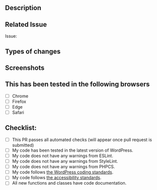 ## Description
<!-- Please describe what you have changed or added -->

## Related Issue
<!-- If this is a new feature or major change, you must link to an issue that explains use case. -->
Issue:

## Types of changes
<!-- What types of changes does your code introduce?  -->

## Screenshots
<!-- if applicable -->

## This has been tested in the following browsers
- [ ] Chrome
- [ ] Firefox
- [ ] Edge
- [ ] Safari

## Checklist:
- [ ] This PR passes all automated checks (will appear once pull request is submitted)
- [ ] My code has been tested in the latest version of WordPress.
- [ ] My code does not have any warnings from ESLint.
- [ ] My code does not have any warnings from StyleLint.
- [ ] My code does not have any warnings from PHPCS.
- [ ] My code follows [the WordPress coding standards](https://developer.wordpress.org/coding-standards/).
- [ ] My code follows [the accessibility standards](https://developer.wordpress.org/coding-standards/wordpress-coding-standards/accessibility/).
- [ ] All new functions and classes have code documentation.
